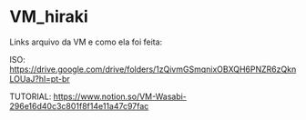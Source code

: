 # VM_hiraki

Links arquivo da VM e como ela foi feita: 

ISO:
https://drive.google.com/drive/folders/1zQivmGSmqnixOBXQH6PNZR6zQknLOUaJ?hl=pt-br

TUTORIAL:
https://www.notion.so/VM-Wasabi-296e16d40c3c801f8f14e11a47c97fac
